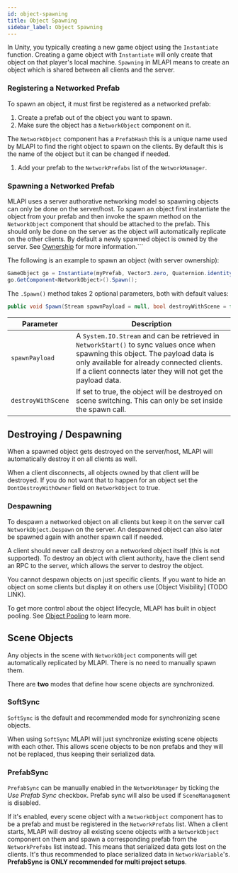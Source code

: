 ```yaml
---
id: object-spawning
title: Object Spawning
sidebar_label: Object Spawning
---
```


In Unity, you typically creating a new game object using the `Instantiate` function. Creating a game object with `Instantiate` will only create that object on that player's local machine. `Spawning` in MLAPI means to create an object which is shared between all clients and the server.

### Registering a Networked Prefab

To spawn an object, it must first be registered as a networked prefab:

1. Create a prefab out of the object you want to spawn.
1. Make sure the object has a `NetworkObject` component on it. 

  The `NetworkObject` component has a `PrefabHash` this is a unique name used by MLAPI to find the right object to spawn on the clients. By default this is the name of the object but it can be changed if needed.
  
1. Add your prefab to the `NetworkPrefabs` list of the `NetworkManager`.

### Spawning a Networked Prefab

MLAPI uses a server authorative networking model so spawning objects can only be done on the server/host.
To spawn an object first instantiate the object from your prefab and then invoke the spawn method on the `NetworkObject` component that should be attached to the prefab.
This should only be done on the server as the object will automatically replicate on the other clients.
By default a newly spawned object is owned by the server. See [Ownership](networkedobject.md#ownership) for more information.```

The following is an example to spawn an object (with server ownership):

```csharp
GameObject go = Instantiate(myPrefab, Vector3.zero, Quaternion.identity);
go.GetComponent<NetworkObject>().Spawn();
```

The `.Spawn()` method takes 2 optional parameters, both with default values:

```csharp
public void Spawn(Stream spawnPayload = null, bool destroyWithScene = false);
```

| Parameter | Description |
| -- | -- |
| `spawnPayload` | A `System.IO.Stream` and can be retrieved in `NetworkStart()` to sync values once when spawning this object. The payload data is only available for already connected clients. If a client connects later they will not get the payload data. |
| `destroyWithScene` | If set to true, the object will be destroyed on scene switching. This can only be set inside the spawn call. |

## Destroying / Despawning

When a spawned object gets destroyed on the server/host, MLAPI will automatically destroy it on all clients as well.

When a client disconnects, all objects owned by that client will be destroyed. If you do not want that to happen for an object set the `DontDestroyWithOwner` field on `NetworkObject` to true.

### Despawning

To despawn a networked object on all clients but keep it on the server call `NetworkObject.Despawn` on the server. An despawned object can also later be spawned again with another spawn call if needed.

A client should never call destroy on a networked object itself (this is not supported).  To destroy an object with client authority, have the client send an RPC to the server, which allows the server to destroy the object.

You cannot despawn objects on just specific clients. If you want to hide an object on some clients but display it on others use [Object Visibility] (TODO LINK).

To get more control about the object lifecycle, MLAPI has built in object pooling. See [Object Pooling](../advanced-topics/object-pooling.md) to learn more.

## Scene Objects

Any objects in the scene with `NetworkObject` components will get automatically replicated by MLAPI. There is no need to manually spawn them.

There are **two** modes that define how scene objects are synchronized.

### SoftSync

`SoftSync` is the default and recommended mode for synchronizing scene objects.

When using `SoftSync` MLAPI will just synchronize existing scene objects with each other.
This allows scene objects to be non prefabs and they will not be replaced, thus keeping their serialized data.


### PrefabSync

`PrefabSync` can be manually enabled in the `NetworkManager` by ticking the *Use Prefab Sync* checkbox. Prefab sync will also be used if `SceneManagement` is disabled.

If it's enabled, every scene object with a `NetworkObject` component has to be a prefab and must be registered in the `NetworkPrefabs` list. When a client starts, MLAPI will destroy all existing scene objects with a `NetworkObject` component on them and spawn a corresponding prefab from the `NetworkPrefabs` list instead. This means that serialized data gets lost on the clients. It's thus recommended to place serialized data in `NetworkVariable`'s.
**PrefabSync is ONLY recommended for multi project setups**.
